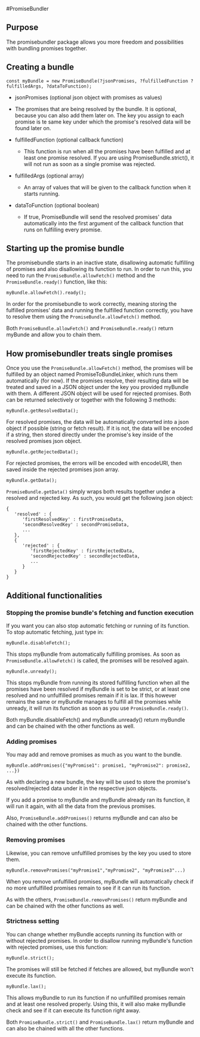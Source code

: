 #PromiseBundler

## Purpose

The promisebundler package allows you more freedom and possibilities with bundling promises together.

## Creating a bundle

```
const myBundle = new PromiseBundle(?jsonPromises, ?fulfilledFunction ?fulfilledArgs, ?dataToFunction);
```

 - jsonPromises (optional json object with promises as values)
  - The promises that are being resolved by the bundle. It is optional, because you can also add them later on. The key you assign to each promise is te same key under which the promise's resolved data will be found later on.

  - fulfilledFunction (optional callback function)
    - This function is run when all the promises have been fulfilled and at least one promise resolved. If you are using PromiseBundle.strict(), it will not run as soon as a single promise was rejected.

 - fulfilledArgs (optional array)
    - An array of values that will be given to the callback function when it starts running.

 - dataToFunction (optional boolean)
    - If true, PromiseBundle will send the resolved promises' data automatically into the first argument of the callback function that runs on fulfilling every promise.


## Starting up the promise bundle

The promisebundle starts in an inactive state, disallowing automatic fulfilling of promises and also disallowing its function to run. In order to run this, you need to run the `PromiseBundle.allowFetch()` method and the `PromiseBundle.ready()` function, like this:

```
myBundle.allowFetch().ready();
```

In order for the promisebundle to work correctly, meaning storing the fulfilled promises' data and running the fulfilled function correctly, you have to resolve them using the `PromiseBundle.allowFetch()` method.

Both `PromiseBundle.allowFetch()` and `PromiseBundle.ready()` return myBunde and allow you to chain them.


## How promisebundler treats single promises

Once you use the `PromiseBundle.allowFetch()` method, the promises will be fulfilled by an object named PromiseToBundleLinker, which runs them automatically (for now). If the promises resolve, their resulting data will be treated and saved in a JSON object under the key you provided myBundle with them. A different JSON object will be used for rejected promises. Both can be returned selectively or together with the following 3 methods:

```
myBundle.getResolvedData();
```

For resolved promises, the data will be automatically converted into a json object if possible (string or fetch result). If it is not, the data will be encoded if a string, then stored directly under the promise's key inside of the resolved promises json object.

```
myBundle.getRejectedData();
```

For rejected promises, the errors will be encoded with encodeURI, then saved inside the rejected promises json array.

```
myBundle.getData();
```

`PromiseBundle.getData()` simply wraps both results together under a resolved and rejected key. As such, you would get the following json object:

```
{
   'resolved' : {
      'firstResolvedKey' : firstPromiseData,
      'secondResolvedKey' : secondPromiseData,
      ...
   },
   {
      'rejected' : {
         'firstRejectedKey' : firstRejectedData,
         'secondRejectedKey' : secondRejectedData,
         ...
      }
   }
}
```

## Additional functionalities

### Stopping the promise bundle's fetching and function execution

If you want you can also stop automatic fetching or running of its function. To stop automatic fetching, just type in:

```
myBundle.disableFetch();
```

This stops myBundle from automatically fulfilling promises. As soon as `PromiseBundle.allowFetch()` is called, the promises will be resolved again.

```
myBundle.unready();
```

This stops myBundle from running its stored fulfilling function when all the promises have been resolved if myBundle is set to be strict, or at least one resolved and no unfulfilled promises remain if it is lax. If this however remains the same or myBundle manages to fulfill all the promises while unready, it will run its function as soon as you use `PromiseBundle.ready()`.

Both myBundle.disableFetch() and myBundle.unready() return myBundle and can be chained with the other functions as well.

### Adding promises

You may add and remove promises as much as you want to the bundle.

```
myBundle.addPromises({"myPromise1": promise1, "myPromise2": promise2, ...})
```

As with declaring a new bundle, the key will be used to store the promise's resolved/rejected data under it in the respective json objects.

If you add a promise to myBundle and myBundle already ran its function, it will run it again, with all the data from the previous promises.

Also, `PromiseBundle.addPromises()` returns myBundle and can also be chained with the other functions.

### Removing promises

Likewise, you can remove unfulfilled promises by the key you used to store them.

```
myBundle.removePromises("myPromise1","myPromise2", "myPromise3"...)
```

When you remove unfulfilled promises, myBundle will automatically check if no more unfulfilled promises remain to see if it can run its function.

As with the others, `PromiseBundle.removePromises()` return myBundle and can be chained with the other functions as well.

### Strictness setting

You can change whether myBundle accepts running its function with or without rejected promises. In order to disallow running myBundle's function with rejected promises, use this function:

```
myBundle.strict();
```

The promises will still be fetched if fetches are allowed, but myBundle won't execute its function.

```
myBundle.lax();
```

This allows myBundle to run its function if no unfulfilled promises remain and at least one resolved properly. Using this, it will also make myBundle check and see if it can execute its function right away.

Both `PromiseBundle.strict()` and `PromiseBundle.lax()` return myBundle and can also be chained with all the other functions.